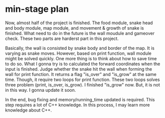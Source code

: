 # min-stage plan
Now, almost half of the project is finished. The food module, snake head and body module, map module, and movement & growth of snake is finished. What need to do in the future is the wall moudule and gameover check. These two parts are harderst part in this project.

Basically, the wall is consisted by snake body and border of the map. It is varying as snake moves. However, based on print function, wall module might be solved quickly. One more thing is to think about how to save time to do so. What I gonna try is to calculated the forward coordinates when the input is finished. Judge whether the snake hit the wall when forming the wall for print function. It returns a flag "is_over" and "is_grow" at the same time. Though, it require two loops for print function. These two loops solves three problem (print, is_over, is_grow). I finished "is_grow" now. But, it is not in this way. I gonna update it soon.

In the end, bug fixing and memory/running_time updated is required. This step requires a lot of C++ knowledge. In this process, I may learn more knowledge about C++.
